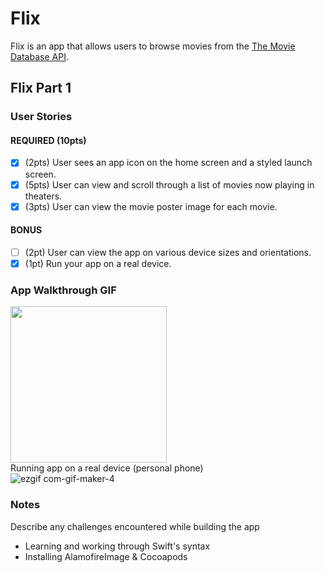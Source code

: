 # Flix

Flix is an app that allows users to browse movies from the [The Movie Database API](http://docs.themoviedb.apiary.io/#).

## Flix Part 1

### User Stories

#### REQUIRED (10pts)
- [x] (2pts) User sees an app icon on the home screen and a styled launch screen.
- [x] (5pts) User can view and scroll through a list of movies now playing in theaters.
- [x] (3pts) User can view the movie poster image for each movie.

#### BONUS
- [ ] (2pt) User can view the app on various device sizes and orientations.
- [x] (1pt) Run your app on a real device.

### App Walkthrough GIF

<img src="http://g.recordit.co/RXWLPJfVHX.gif" width=250><br>
Running app on a real device (personal phone) <br>
![ezgif com-gif-maker-4](https://user-images.githubusercontent.com/42108127/155829610-c70f1efc-6881-47f6-9870-44db68ab72a7.gif) <br>



### Notes
Describe any challenges encountered while building the app
- Learning and working through Swift's syntax
- Installing AlamofireImage & Cocoapods
